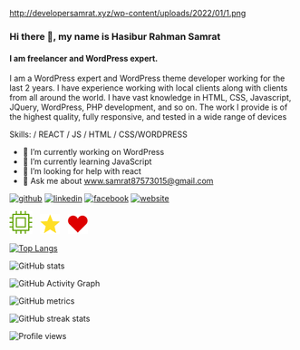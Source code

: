 http://developersamrat.xyz/wp-content/uploads/2022/01/1.png
### Hi there 👋, my name is Hasibur Rahman Samrat 
#### I am freelancer and WordPress expert.

I am a WordPress expert and WordPress theme developer working for the last 2 years. I have experience working with local clients along with clients from all around the world. I have vast knowledge in HTML, CSS, Javascript, JQuery, WordPress, PHP development, and so on. The work I provide is of the highest quality, fully responsive, and tested in a wide range of devices

Skills:  / REACT / JS / HTML / CSS/WORDPRESS

- 🔭 I’m currently working on WordPress 
- 🌱 I’m currently learning JavaScript 
- 🤔 I’m looking for help with react 
- 💬 Ask me about www.samrat87573015@gmail.com 


[<img src='https://cdn.jsdelivr.net/npm/simple-icons@3.0.1/icons/github.svg' alt='github' height='40'>](https://github.com/samrat87573015)  [<img src='https://cdn.jsdelivr.net/npm/simple-icons@3.0.1/icons/linkedin.svg' alt='linkedin' height='40'>](https://www.linkedin.com/in/hasibur-rahman-samrat-b9877121a/)  [<img src='https://cdn.jsdelivr.net/npm/simple-icons@3.0.1/icons/facebook.svg' alt='facebook' height='40'>](https://www.facebook.com/developesamrat)  [<img src='https://cdn.jsdelivr.net/npm/simple-icons@3.0.1/icons/icloud.svg' alt='website' height='40'>](http://developersamrat.xyz/)  

<a href='https://docs.github.com/en/developers'><img src='https://raw.githubusercontent.com/acervenky/animated-github-badges/master/assets/devbadge.gif' width='40' height='40'></a> <a href='https://stars.github.com/'><img src='https://raw.githubusercontent.com/acervenky/animated-github-badges/master/assets/starbadge.gif' width='35' height='35'></a> <a href='https://docs.github.com/en/github/supporting-the-open-source-community-with-github-sponsors'><img src='https://raw.githubusercontent.com/acervenky/animated-github-badges/master/assets/sponsorbadge.gif' width='35' height='35'></a> 

[![Top Langs](https://github-readme-stats.vercel.app/api/top-langs/?username=samrat87573015)](https://github.com/anuraghazra/github-readme-stats)

![GitHub stats](https://github-readme-stats.vercel.app/api?username=samrat87573015&show_icons=true&count_private=true)  

![GitHub Activity Graph](https://activity-graph.herokuapp.com/graph?username=samrat87573015)  

![GitHub metrics](https://metrics.lecoq.io/samrat87573015)  

![GitHub streak stats](https://github-readme-streak-stats.herokuapp.com/?user=samrat87573015)  

![Profile views](https://gpvc.arturio.dev/samrat87573015)  

